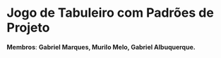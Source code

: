 

# Jogo de Tabuleiro com Padrões de Projeto  

**Membros**: **Gabriel Marques, Murilo Melo, Gabriel Albuquerque.**
